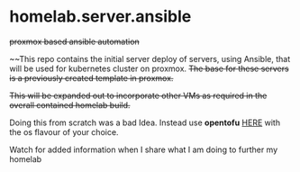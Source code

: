 # homelab.server.ansible
~~proxmox based ansible automation~~

~~This repo contains the initial server deploy of servers, using Ansible, that will be used for kubernetes cluster on proxmox.
~~The base for these servers is a previously created template in proxmox.~~

~~This will be expanded out to incorporate other VMs as required in the overall contained homelab build.~~

Doing this from scratch was a bad Idea. Instead use **opentofu** [HERE](https://opentofu.org/docs/intro/install/) with the os flavour of your choice. 

Watch for added information when I share what I am doing to further my homelab
